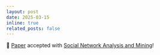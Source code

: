 ```yaml
---
layout: post
date: 2025-03-15
inline: true
related_posts: false
---
```


🥳 [Paper](https://arxiv.org/abs/2407.01279) accepted with [Social Network Analysis and Mining](https://link.springer.com/journal/13278)!
